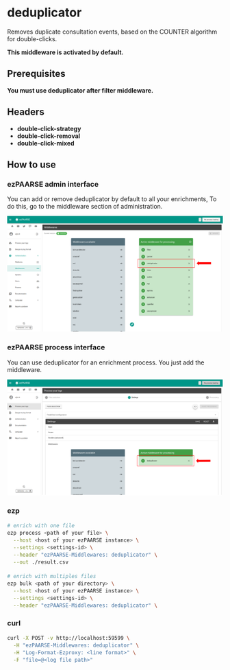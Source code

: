 # deduplicator

Removes duplicate consultation events, based on the COUNTER algorithm for double-clicks.

**This middleware is activated by default.**

## Prerequisites

**You must use deduplicator after filter middleware.**

## Headers

+ **double-click-strategy**
+ **double-click-removal**
+ **double-click-mixed**

## How to use

### ezPAARSE admin interface

You can add or remove deduplicator by default to all your enrichments, To do this, go to the middleware section of administration.

![image](./docs/admin-interface.png)

### ezPAARSE process interface

You can use deduplicator for an enrichment process. You just add the middleware.

![image](./docs/process-interface.png)

### ezp

```bash
# enrich with one file
ezp process <path of your file> \
  --host <host of your ezPAARSE instance> \
  --settings <settings-id> \
  --header "ezPAARSE-Middlewares: deduplicator" \
  --out ./result.csv

# enrich with multiples files
ezp bulk <path of your directory> \
  --host <host of your ezPAARSE instance> \
  --settings <settings-id> \
  --header "ezPAARSE-Middlewares: deduplicator" \

```

### curl

```bash
curl -X POST -v http://localhost:59599 \
  -H "ezPAARSE-Middlewares: deduplicator" \
  -H "Log-Format-Ezproxy: <line format>" \
  -F "file=@<log file path>"

```
